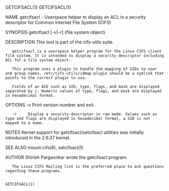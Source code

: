 GETCIFSACL(1)                                                                                                                                                                                                                                                                                             GETCIFSACL(1)

NAME
       getcifsacl - Userspace helper to display an ACL in a security descriptor for Common Internet File System (CIFS)

SYNOPSIS
          getcifsacl [-v|-r] {file system object}

DESCRIPTION
       This tool is part of the cifs-utils suite.

       getcifsacl is a userspace helper program for the Linux CIFS client file system. It is intended to display a security descriptor including ACL for a file system object.

       This program uses a plugin to handle the mapping of SIDs to user and group names. /etc/cifs-utils/idmap-plugin should be a symlink that points to the correct plugin to use.

       Fields of an ACE such as SID, type, flags, and mask are displayed separated by /. Numeric values of type, flags, and mask are displayed in hexadecimal format.

OPTIONS
       -v     Print version number and exit.

       -r     Display a security descriptor in raw mode. Values such as type and flags are displayed in hexadecimal format, a SID is not mapped to a name.

NOTES
       Kernel support for getcifsacl/setcifsacl utilities was initially introduced in the 2.6.37 kernel.

SEE ALSO
       mount.cifs(8), setcifsacl(1)

AUTHOR
       Shirish Pargaonkar wrote the getcifsacl program.

       The Linux CIFS Mailing list is the preferred place to ask questions regarding these programs.

                                                                                                                                                                                                                                                                                                          GETCIFSACL(1)
